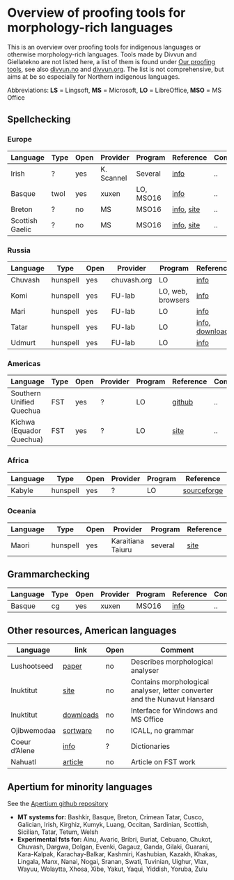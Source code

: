# Overview of proofing tools for morphology-rich languages

This is an overview over proofing tools for indigenous languages or otherwise morphology-rich languages. Tools made by Divvun and Giellatekno are not listed here, a list of them is found under [Our proofing tools](../index.html), see also [divvun.no](http://divvun.no) and [divvun.org](http://divvun.org). The list is not comprehensive, but aims at be so especially for Northern indigenous languages.

Abbreviations: **LS** = Lingsoft, **MS** = Microsoft, **LO** = LibreOffice‚ **MSO** = MS Office

## Spellchecking

### Europe

| Language        | Type | Open | Provider   | Program   | Reference                                                                                                                             | Comment |
| --------------- | ---- | ---- | ---------- | --------- | ------------------------------------------------------------------------------------------------------------------------------------- | ------- |
| Irish           | ?    | yes  | K. Scannel | Several   | [info](https://cadhan.com/gramadoir/)                                                                                                 | ..      |
| Basque          | twol | yes  | xuxen      | LO, MSO16 | [info](http://xuxen.eus/eu/home)                                                                                                      | ..      |
| Breton          | ?    | no   | MS         | MSO16     | [info](https://extensions.libreoffice.org/extensions/spellchecking-dictionary-for-breton-language), [site](http://forum.linux.org.ba) | ..      |
| Scottish Gaelic | ?    | no   | MS         | MSO16     | [info](https://extensions.libreoffice.org/extensions/spellchecking-dictionary-for-breton-language), [site](http://forum.linux.org.ba) | ..      |

### Russia

| Language | Type     | Open | Provider    | Program           | Reference                                                                                             | Comment |
| -------- | -------- | ---- | ----------- | ----------------- | ----------------------------------------------------------------------------------------------------- | ------- |
| Chuvash  | hunspell | yes  | chuvash.org | LO                | [info](http://hunspell.chv.su/download.shtml)                                                         | ..      |
| Komi     | hunspell | yes  | FU-lab      | LO, web, browsers | [info](http://wiki.fu-lab.ru/index.php/Проверка_правописания_коми_языка)                              | ..      |
| Mari     | hunspell | yes  | FU-lab      | LO                | [info](http://wiki.fu-lab.ru/index.php/Проверка_правописания_марийского_языка)                        | ..      |
| Tatar    | hunspell | yes  | FU-lab      | LO                | [info](http://fu-lab.ru/pravopisanie), [download](https://code.google.com/archive/p/fu-lab/downloads) | ..      |
| Udmurt   | hunspell | yes  | FU-lab      | LO                | [info](http://wiki.fu-lab.ru/index.php/Проверка_правописания_удмуртского_языка)                       | ..      |

### Americas

| Language                 | Type | Open | Provider | Program | Reference                                                                        | Comment |
| ------------------------ | ---- | ---- | -------- | ------- | -------------------------------------------------------------------------------- | ------- |
| Southern Unified Quechua | FST  | yes  | ?        | LO      | [github](https://github.com/hinantin/LibreOfficePlugin/releases/tag/v0.3-beta.3) | ..      |
| Kichwa (Equador Quechua) | FST  | yes  | ?        | LO      | [site](https://www.proz.com/profile/1399823)                                     | ..      |

### Africa

| Language | Type     | Open | Provider | Program | Reference                                                       | Comment |
| -------- | -------- | ---- | -------- | ------- | --------------------------------------------------------------- | ------- |
| Kabyle   | hunspell | yes  | ?        | LO      | [sourceforge](https://sourceforge.net/projects/tiranteqbaylit/) | ..      |

### Oceania

| Language | Type     | Open | Provider          | Program | Reference                                                                    | Comment |
| -------- | -------- | ---- | ----------------- | ------- | ---------------------------------------------------------------------------- | ------- |
| Maori    | hunspell | yes  | Karaitiana Taiuru | several | [site](http://www.taiuru.maori.nz/publications/digital-tools/te-ngutu-kura/) | ..      |

## Grammarchecking

| Language | Type | Open | Provider | Program | Reference                        | Comment |
| -------- | ---- | ---- | -------- | ------- | -------------------------------- | ------- |
| Basque   | cg   | yes  | xuxen    | MSO16   | [info](http://xuxen.eus/eu/home) | ..      |

## Other resources, American languages

| Language      | link                                                                                      | Open | Comment                                                                   |
| ------------- | ----------------------------------------------------------------------------------------- | ---- | ------------------------------------------------------------------------- |
| Lushootseed   | [paper](https://faculty.washington.edu/ebender/papers/AU-guest-lecture.pdf)               | no   | Describes morphological analyser                                          |
| Inuktitut     | [site](http://inuktitutcomputing.ca)                                                      | no   | Contains morphological analyser, letter converter and the Nunavut Hansard |
| Inuktitut     | [downloads](http://www.pirurvik.ca/productions/microsoft/downloads)                       | no   | Interface for Windows and MS Office                                       |
| Ojibwemodaa   | [sortware](https://birchbarkbooks.com/all-online-titles/ojibwemodaa-software)             | no   | ICALL, no grammar                                                         |
| Coeur d’Alene | [info](http://academic.uprm.edu/~sbischoff/COLRC/)                                        | ?    | Dictionaries                                                              |
| Nahuatl       | [article](https://pdfs.semanticscholar.org/263c/394f870f31f92c5eb69966bd1008499cc90d.pdf) | no   | Article on FST work                                                       |

## Apertium for minority languages

See the [Apertium github repository](https://github.com/apertium)

- **MT systems for:** Bashkir, Basque, Breton, Crimean Tatar, Cusco, Galician, Irish, Kirghiz, Kumyk, Luang, Occitan, Sardinian, Scottish, Sicilian, Tatar, Tetum, Welsh
- **Experimental fsts for:** Ainu, Avaric, Bribri, Buriat, Cebuano, Chukot, Chuvash, Dargwa, Dolgan, Evenki, Gagauz, Ganda, Gilaki, Guarani, Kara-Kalpak, Karachay-Balkar, Kashmiri, Kashubian, Kazakh, Khakas, Lingala, Manx, Nanai, Nogai, Sranan, Swati, Tuvinian, Uighur, Vlax, Wayuu, Wolaytta, Xhosa, Xibe, Yakut, Yaqui, Yiddish, Yoruba, Zulu
